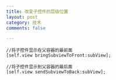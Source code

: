 ```yaml
---
title: 改变子控件的层级位置
layout: post
category: 技术
comments: false

---
```



	//将子控件显示在父容器的最前面
    [self.view bringSubviewToFront:subView];
    
    //将子控件显示到父容器的最后面
    [self.view sendSubviewToBack:subView];
